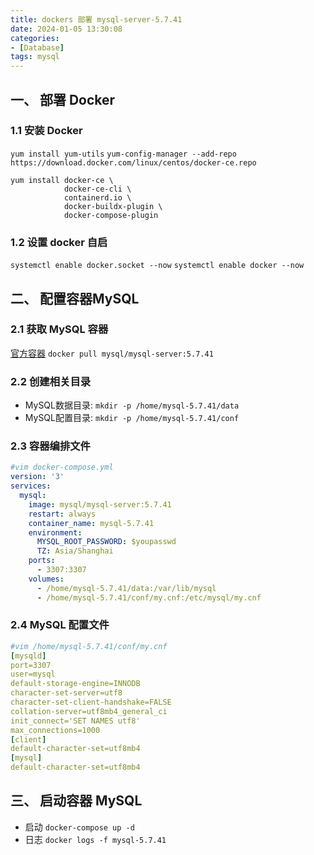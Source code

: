 ```yaml
---
title: dockers 部署 mysql-server-5.7.41
date: 2024-01-05 13:30:08
categories: 
- [Database]
tags: mysql
---
```



## 一、 部署 Docker

### 1.1 安装 Docker
``` yum install yum-utils ```
``` yum-config-manager --add-repo https://download.docker.com/linux/centos/docker-ce.repo ```
``` shell
yum install docker-ce \
			docker-ce-cli \
			containerd.io \
			docker-buildx-plugin \
			docker-compose-plugin
```

### 1.2 设置 docker 自启
``` systemctl enable docker.socket --now ```
``` systemctl enable docker --now ```


## 二、 配置容器MySQL

### 2.1 获取 MySQL 容器
[官方容器](https://hub.docker.com/_/mysql/tags)
``` docker pull mysql/mysql-server:5.7.41 ```

### 2.2 创建相关目录
- MySQL数据目录: ``` mkdir -p /home/mysql-5.7.41/data ```
- MySQL配置目录: ``` mkdir -p /home/mysql-5.7.41/conf ```


### 2.3 容器编排文件
``` yml
#vim docker-compose.yml
version: '3'
services:
  mysql:
    image: mysql/mysql-server:5.7.41
    restart: always 
    container_name: mysql-5.7.41
    environment:
      MYSQL_ROOT_PASSWORD: $youpasswd
      TZ: Asia/Shanghai
    ports:
      - 3307:3307
    volumes: 
      - /home/mysql-5.7.41/data:/var/lib/mysql
      - /home/mysql-5.7.41/conf/my.cnf:/etc/mysql/my.cnf
``` 

### 2.4 MySQL 配置文件
``` yml
#vim /home/mysql-5.7.41/conf/my.cnf
[mysqld]
port=3307
user=mysql
default-storage-engine=INNODB
character-set-server=utf8
character-set-client-handshake=FALSE
collation-server=utf8mb4_general_ci
init_connect='SET NAMES utf8'
max_connections=1000
[client]
default-character-set=utf8mb4
[mysql]
default-character-set=utf8mb4
```

## 三、 启动容器 MySQL

- 启动
  ``` docker-compose up -d ```
- 日志
  ``` docker logs -f mysql-5.7.41 ```